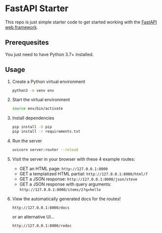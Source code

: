 # FastAPI Starter

This repo is just simple starter code to get started working with the [FastAPI web framework](https://fastapi.tiangolo.com).

## Prerequesites

You just need to have Python 3.7+ installed.

## Usage

1. Create a Python virtual environment

    ```bash
    python3 -m venv env
    ```

2. Start the virtual environment

    ```bash
    source env/bin/activate
    ```

3. Install dependencies

    ```bash
    pip install -U pip
    pip install -r requirements.txt
    ```

4. Run the server

    ```bash
    uvicorn server:router --reload
    ```

5. Visit the server in your browser with these 4 example routes:

    * GET an HTML page: `http://127.0.0.1:8000`
    * GET a templatized HTML partial: `http://127.0.0.1:8000/html/7`
    * GET a JSON response: `http://127.0.0.1:8000/json/steve`
    * GET a JSON response with query arguments: `http://127.0.0.1:8000/items/2?q=hello`

6. View the automatically generated docs for the routes!

    `http://127.0.0.1:8000/docs`

    or an alternative UI...

    `http://127.0.0.1:8000/redoc`
